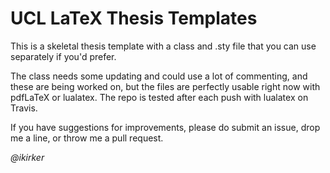 # UCL LaTeX Thesis Templates

This is a skeletal thesis template with a class and .sty file that you can use separately if you'd prefer.

The class needs some updating and could use a lot of commenting, and these are being worked on, but the files are perfectly usable right now with pdfLaTeX or lualatex. The repo is tested after each push with lualatex on Travis.

If you have suggestions for improvements, please do submit an issue, drop me a line, or throw me a pull request.

*@ikirker*
